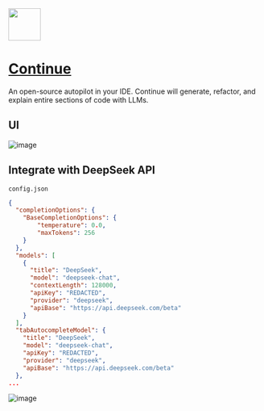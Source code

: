 <img src="https://github.com/deepseek-ai/awesome-deepseek-integration/assets/59196087/e4d082de-6f64-44b9-beaa-0de55d70cfab" width="64" height="auto" /> 

# [Continue](https://continue.dev/)

An open-source autopilot in your IDE.
Continue will generate, refactor, and explain entire sections of code with LLMs.

## UI
![image](https://github.com/deepseek-ai/awesome-deepseek-integration/assets/59196087/094e9dc8-03d0-493d-95fb-6129a42a35bd)


## Integrate with DeepSeek API

    config.json

```json
{
  "completionOptions": {
    "BaseCompletionOptions": {
        "temperature": 0.0,
        "maxTokens": 256
    }
  },
  "models": [
    {
      "title": "DeepSeek",
      "model": "deepseek-chat",
      "contextLength": 128000,
      "apiKey": "REDACTED",
      "provider": "deepseek",
      "apiBase": "https://api.deepseek.com/beta"
    }
  ],
  "tabAutocompleteModel": {
    "title": "DeepSeek",
    "model": "deepseek-chat",
    "apiKey": "REDACTED",
    "provider": "deepseek",
    "apiBase": "https://api.deepseek.com/beta"
  },
...
```

![image](https://github.com/user-attachments/assets/30aca5ee-b1bc-4c01-a007-45bb229283dd)
